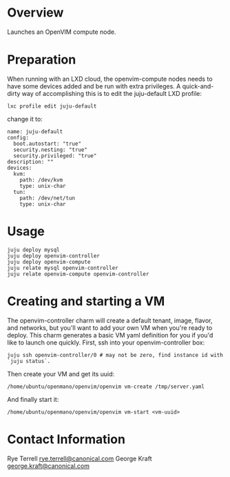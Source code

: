 # Overview

Launches an OpenVIM compute node.

# Preparation

When running with an LXD cloud, the openvim-compute nodes needs to have some
devices added and be run with extra privileges. A quick-and-dirty way of
accomplishing this is to edit the juju-default LXD profile:

    lxc profile edit juju-default
    
change it to:

    name: juju-default
    config:
      boot.autostart: "true"
      security.nesting: "true"
      security.privileged: "true"
    description: ""
    devices:
      kvm:
        path: /dev/kvm
        type: unix-char
      tun:
        path: /dev/net/tun
        type: unix-char

# Usage

    juju deploy mysql
    juju deploy openvim-controller
    juju deploy openvim-compute
    juju relate mysql openvim-controller
    juju relate openvim-compute openvim-controller
    
# Creating and starting a VM

The openvim-controller charm will create a default tenant, image, flavor,
and networks, but you'll want to add your own VM when you're ready to deploy.
This charm generates a basic VM yaml definition for you if you'd like to launch
one quickly. First, ssh into your openvim-controller box:

    juju ssh openvim-controller/0 # may not be zero, find instance id with `juju status`.

Then create your VM and get its uuid:

    /home/ubuntu/openmano/openvim/openvim vm-create /tmp/server.yaml
    
And finally start it:

    /home/ubuntu/openmano/openvim/openvim vm-start <vm-uuid>
    

# Contact Information

Rye Terrell rye.terrell@canonical.com
George Kraft george.kraft@canonical.com
